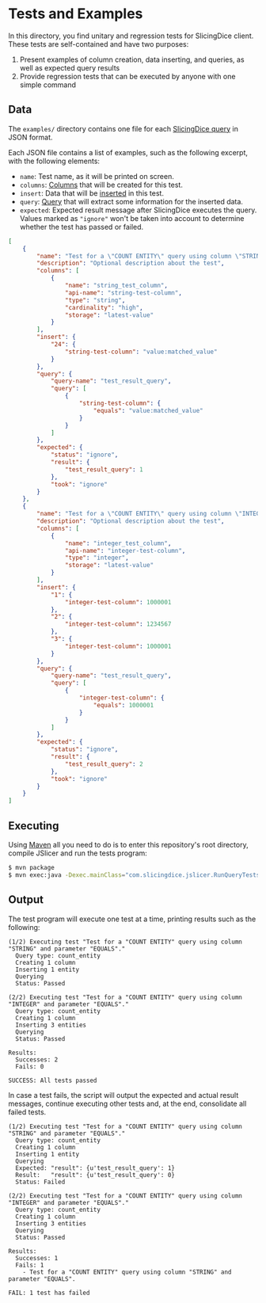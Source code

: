 # Tests and Examples

In this directory, you find unitary and regression tests for SlicingDice client. These tests are self-contained and have two purposes:

1. Present examples of column creation, data inserting, and queries, as well as expected query results
2. Provide regression tests that can be executed by anyone with one simple command

## Data
The `examples/` directory contains one file for each [SlicingDice query](https://docs.slicingdice.com/docs/how-to-make-queries) in JSON format.

Each JSON file contains a list of examples, such as the following excerpt, with the following elements:

* `name`: Test name, as it will be printed on screen.
* `columns`: [Columns](https://docs.slicingdice.com/docs/how-to-create-columns) that will be created for this test.
* `insert`: Data that will be [inserted](https://docs.slicingdice.com/docs/how-to-insert-data) in this test.
* `query`: [Query](https://docs.slicingdice.com/docs/how-to-make-queries) that will extract some information for the inserted data.
* `expected`: Expected result message after SlicingDice executes the query. Values marked as `"ignore"` won't be taken into account to determine whether the test has passed or failed.

```json
[
    {
        "name": "Test for a \"COUNT ENTITY\" query using column \"STRING\" and parameter \"EQUALS\".",
        "description": "Optional description about the test",
        "columns": [
            {
                "name": "string_test_column",
                "api-name": "string-test-column",
                "type": "string",
                "cardinality": "high",
                "storage": "latest-value"
            }
        ],
        "insert": {
            "24": {
                "string-test-column": "value:matched_value"
            }
        },
        "query": {
            "query-name": "test_result_query",
            "query": [
                {
                    "string-test-column": {
                        "equals": "value:matched_value"
                    }
                }
            ]
        },
        "expected": {
            "status": "ignore",
            "result": {
                "test_result_query": 1
            },
            "took": "ignore"
        }
    },
    {
        "name": "Test for a \"COUNT ENTITY\" query using column \"INTEGER\" and parameter \"EQUALS\".",
        "description": "Optional description about the test",
        "columns": [
            {
                "name": "integer_test_column",
                "api-name": "integer-test-column",
                "type": "integer",
                "storage": "latest-value"
            }
        ],
        "insert": {
            "1": {
                "integer-test-column": 1000001
            },
            "2": {
                "integer-test-column": 1234567
            },
            "3": {
                "integer-test-column": 1000001
            }
        },
        "query": {
            "query-name": "test_result_query",
            "query": [
                {
                    "integer-test-column": {
                        "equals": 1000001
                    }
                }
            ]
        },
        "expected": {
            "status": "ignore",
            "result": {
                "test_result_query": 2
            },
            "took": "ignore"
        }
    }
]
```

## Executing

Using [Maven](https://maven.apache.org/) all you need to do is to enter this repository's root directory, compile JSlicer and run the tests program:

```bash
$ mvn package
$ mvn exec:java -Dexec.mainClass="com.slicingdice.jslicer.RunQueryTests" -Dexec.classpathScope=test
```

## Output

The test program will execute one test at a time, printing results such as the following:

```
(1/2) Executing test "Test for a "COUNT ENTITY" query using column "STRING" and parameter "EQUALS"."
  Query type: count_entity
  Creating 1 column
  Inserting 1 entity
  Querying
  Status: Passed

(2/2) Executing test "Test for a "COUNT ENTITY" query using column "INTEGER" and parameter "EQUALS"."
  Query type: count_entity
  Creating 1 column
  Inserting 3 entities
  Querying
  Status: Passed

Results:
  Successes: 2
  Fails: 0

SUCCESS: All tests passed
```

In case a test fails, the script will output the expected and actual result messages, continue executing other tests and, at the end, consolidate all failed tests.

```
(1/2) Executing test "Test for a "COUNT ENTITY" query using column "STRING" and parameter "EQUALS"."
  Query type: count_entity
  Creating 1 column
  Inserting 1 entity
  Querying
  Expected: "result": {u'test_result_query': 1}
  Result:   "result": {u'test_result_query': 0}
  Status: Failed

(2/2) Executing test "Test for a "COUNT ENTITY" query using column "INTEGER" and parameter "EQUALS"."
  Query type: count_entity
  Creating 1 column
  Inserting 3 entities
  Querying
  Status: Passed

Results:
  Successes: 1
  Fails: 1
    - Test for a "COUNT ENTITY" query using column "STRING" and parameter "EQUALS".

FAIL: 1 test has failed
```

